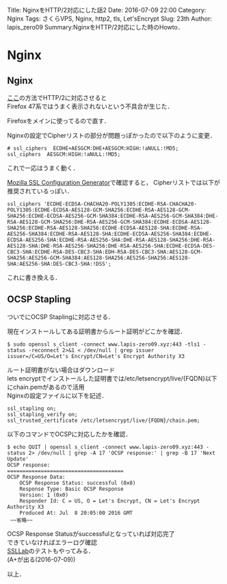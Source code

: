 Title: NginxをHTTP/2対応にした話2
Date: 2016-07-09 22:00
Category: Nginx
Tags: さくらVPS, Nginx, http2, tls, Let'sEncrypt
Slug: 23th
Author: lapis_zero09
Summary:NginxをHTTP/2対応にした時のHowto．


# Nginx

## Nginx

[ここ](https://www.lapis-zero09.xyz/forth.html)の方法でHTTP/2に対応させると  
Firefox 47系ではうまく表示されないという不具合が生じた．  

Firefoxをメインに使ってるので直す．  

Nginxの設定でCipherリストの部分が問題っぽかったので以下のように変更．  

```
# ssl_ciphers  ECDHE+AESGCM:DHE+AESGCM:HIGH:!aNULL:!MD5;
ssl_ciphers  AESGCM:HIGH:!aNULL:!MD5;
```

これで一応はうまく動く．  

[Mozilla SSL Configuration Generator](https://mozilla.github.io/server-side-tls/ssl-config-generator/)で確認すると，
Cipherリストでは以下が推奨されているっぽい．  

```
ssl_ciphers 'ECDHE-ECDSA-CHACHA20-POLY1305:ECDHE-RSA-CHACHA20-POLY1305:ECDHE-ECDSA-AES128-GCM-SHA256:ECDHE-RSA-AES128-GCM-SHA256:ECDHE-ECDSA-AES256-GCM-SHA384:ECDHE-RSA-AES256-GCM-SHA384:DHE-RSA-AES128-GCM-SHA256:DHE-RSA-AES256-GCM-SHA384:ECDHE-ECDSA-AES128-SHA256:ECDHE-RSA-AES128-SHA256:ECDHE-ECDSA-AES128-SHA:ECDHE-RSA-AES256-SHA384:ECDHE-RSA-AES128-SHA:ECDHE-ECDSA-AES256-SHA384:ECDHE-ECDSA-AES256-SHA:ECDHE-RSA-AES256-SHA:DHE-RSA-AES128-SHA256:DHE-RSA-AES128-SHA:DHE-RSA-AES256-SHA256:DHE-RSA-AES256-SHA:ECDHE-ECDSA-DES-CBC3-SHA:ECDHE-RSA-DES-CBC3-SHA:EDH-RSA-DES-CBC3-SHA:AES128-GCM-SHA256:AES256-GCM-SHA384:AES128-SHA256:AES256-SHA256:AES128-SHA:AES256-SHA:DES-CBC3-SHA:!DSS';
```

これに書き換える．  


## OCSP Stapling

ついでにOCSP Staplingに対応させる．  

現在インストールしてある証明書からルート証明がどこかを確認．   

```
$ sudo openssl s_client -connect www.lapis-zero09.xyz:443 -tls1 -status -reconnect 2>&1 < /dev/null | grep issuer
issuer=/C=US/O=Let's Encrypt/CN=Let's Encrypt Authority X3
```

ルート証明書がない場合はダウンロード  
lets encryptでインストールした証明書では/etc/letsencrypt/live/{FQDN}以下にchain.pemがあるので活用  
Nginxの設定ファイルに以下を記述．  

```
ssl_stapling on;
ssl_stapling_verify on;
ssl_trusted_certificate /etc/letsencrypt/live/{FQDN}/chain.pem;
```

以下のコマンドでOCSPに対応したかを確認．  

```
$ echo QUIT | openssl s_client -connect www.lapis-zero09.xyz:443 -status 2> /dev/null | grep -A 17 'OCSP response:' | grep -B 17 'Next Update'
OCSP response:
======================================
OCSP Response Data:
    OCSP Response Status: successful (0x0)
    Response Type: Basic OCSP Response
    Version: 1 (0x0)
    Responder Id: C = US, O = Let's Encrypt, CN = Let's Encrypt Authority X3
    Produced At: Jul  8 20:05:00 2016 GMT
 ~~省略~~
```

OCSP Response Statusがsuccessfulとなっていれば対応完了  
できていなければエラーログ確認  
[SSLLab](https://www.ssllabs.com/ssltest/index.html)のテストもやってみる．  
(A+が出る(2016-07-09))

以上．
